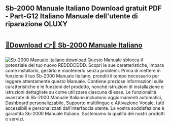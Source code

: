## Sb-2000 Manuale Italiano Download gratuit PDF - Part-G12 Italiano Manuale dell'utente di riparazione OLUXY

# <h2><a href="http://df9rax.blite.top/?on=Sb-2000+Manuale+Italiano">🔗Download 👉🔴 Sb-2000 Manuale Italiano</a></h2>

[![Sb-2000 Manuale Italiano download](https://i.imgur.com/lujVjoI.png)](http://df9rax.blite.top/?on=Sb-2000+Manuale+Italiano)
Questo Manuale sblocca il potenziale del tuo nuovo REDDDDDDD. Scopri le sue caratteristiche, impara come installarlo, gestirlo e mantenerlo senza problemi. Prima di mettere in funzione il tuo Sb-2000 Manuale Italiano, prenditi il tempo necessario per leggere attentamente questo Manuale. Contiene preziose informazioni sulle caratteristiche e le funzioni del prodotto, nonché istruzioni di installazione e istruzioni dettagliate su come utilizzare ciascuna di esse. Le funzionalità avanzate di Sb-2000 Manuale Italiano includono aggiornamenti automatici, Dashboard personalizzabile, Supporto multilingue e Attivazione Vocale, tutti accessibili e personalizzati dall'interfaccia utente. La vostra soddisfazione è garantita Sb-2000 Manuale Italiano. Sosteniamo la qualità dei nostri prodotti e servizi.
